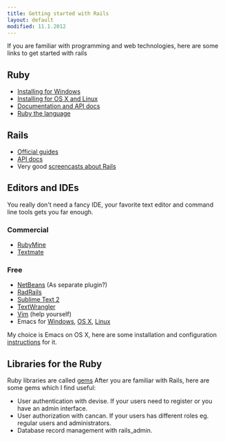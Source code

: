 ```yaml
---
title: Getting started with Rails
layout: default
modified: 11.1.2012
---
```


If you are familiar with programming and web technologies, here are some links to get started with rails

## Ruby

* [Installing for Windows](http://rubyinstaller.org/)
* [Installing for OS X and Linux](http://beginrescueend.com/)
* [Documentation and API docs](http://www.ruby-doc.org/)
* [Ruby the language](http://www.ruby-lang.org)

## Rails

* [Official guides](http://guides.rubyonrails.org/)
* [API docs](http://api.rubyonrails.org/)
* Very good [screencasts about Rails](http://railscasts.com/)

## Editors and IDEs

You really don't need a fancy IDE, your favorite text editor and command line tools gets you far enough.

### Commercial

* [RubyMine](http://www.jetbrains.com/ruby/index.html)
* [Textmate](http://macromates.com/)

### Free

* [NetBeans](www.netbeans.org) (As separate plugin?)
* [RadRails](http://www.aptana.com/products/radrails)
* [Sublime Text 2](http://www.sublimetext.com/2)
* [TextWrangler](http://www.barebones.com/products/textwrangler/index.html)
* [Vim](http://www.vim.org/) (help yourself)
* Emacs for [Windows](http://www.gnu.org/software/emacs/windows/Getting-Emacs.html#Getting-Emacs), [OS X](installing-emacs.html), [Linux](http://www.gnu.org/software/emacs/)

My choice is Emacs on OS X, here are some installation and configuration [instructions](installing-emacs.html) for it.


## Libraries for the Ruby

Ruby libraries are called [gems](http://en.wikipedia.org/wiki/RubyGems)
After you are familiar with Rails, here are some gems which I find useful:

* User authentication with devise. If your users need to register or you have an admin interface.
* User authorization with cancan. If your users has different roles eg. regular users and administrators.
* Database record management with rails_admin.

